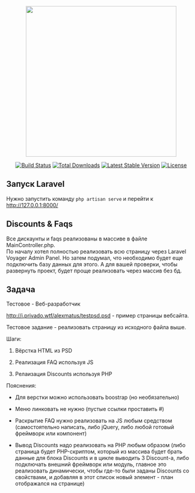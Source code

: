 <p align="center"><a href="https://laravel.com" target="_blank"><img src="https://raw.githubusercontent.com/laravel/art/master/logo-lockup/5%20SVG/2%20CMYK/1%20Full%20Color/laravel-logolockup-cmyk-red.svg" width="400"></a></p>

<p align="center">
<a href="https://travis-ci.org/laravel/framework"><img src="https://travis-ci.org/laravel/framework.svg" alt="Build Status"></a>
<a href="https://packagist.org/packages/laravel/framework"><img src="https://img.shields.io/packagist/dt/laravel/framework" alt="Total Downloads"></a>
<a href="https://packagist.org/packages/laravel/framework"><img src="https://img.shields.io/packagist/v/laravel/framework" alt="Latest Stable Version"></a>
<a href="https://packagist.org/packages/laravel/framework"><img src="https://img.shields.io/packagist/l/laravel/framework" alt="License"></a>
</p>

## Запуск Laravel
Нужно запустить команду ` php artisan serve ` и перейти к http://127.0.0.1:8000/

## Discounts & Faqs
Все дискаунты и faqs реализованы в массиве в файле MainController.php.  
По началу хотел полностью реализовать всю страницу через Laravel Voyager Admin Panel. Но затем подумал, что необходимо будет еще подключить базу данных для этого. А для вашей проверки, чтобы развернуть проект, будет проще реализовать через массив без бд.

## Задача
Тестовое - Веб-разработчик


http://i.privado.wtf/alexmatus/testpsd.psd - пример страницы вебсайта.


Тестовое задание - реализовать страницу из исходного файла выше.

Шаги:

1. Вёрстка HTML из PSD

2. Реализация FAQ используя JS

3. Релаизация Discounts используя PHP


Пояснения:

- Для верстки можно использовать boostrap (но необязательно)

- Меню линковать не нужно (пустые ссылки проставить #)

- Раскрытие FAQ нужно реализовать на JS любым средством (самостоятельно написать, либо jQuery, либо любой готовый фреймворк или компонент)

- Вывод Discounts надо реализовать на PHP любым образом (либо страница будет PHP-скриптом, который из массива будет брать данные для блока Discounts и в цикле выводить 3 Discount-а, либо подключать внешний фреймворк или модуль, главное это реализовать динамически, чтобы где-то были заданы Discounts со свойствами, и добавляя в этот список новый элемент - план отображался на странице)


